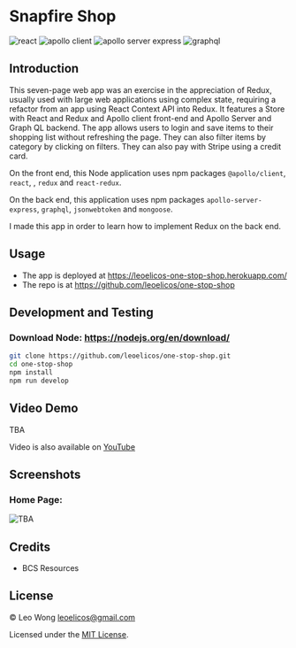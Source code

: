 # Snapfire Shop

![react](https://img.shields.io/badge/17.0.1-0?label=react.js&style=for-the-badge&labelColor=white&color=black) ![apollo client](https://img.shields.io/badge/3.5.8-0?label=@apollo/client&style=for-the-badge&labelColor=white&color=black) ![apollo server express](https://img.shields.io/badge/3.10.0-0?label=@apollo%20server%20express&style=for-the-badge&labelColor=white&color=black) ![graphql](https://img.shields.io/badge/15.4.0-0?label=graphql&style=for-the-badge&labelColor=white&color=black)

## Introduction

This seven-page web app was an exercise in the appreciation of Redux, usually used with large web applications using complex state, requiring a refactor from an app using React Context API into Redux. It features a Store with React and Redux and Apollo client front-end and Apollo Server and Graph QL backend. The app allows users to login and save items to their shopping list without refreshing the page. They can also filter items by category by clicking on filters. They can also pay with Stripe using a credit card.

On the front end, this Node application uses npm packages `@apollo/client`, `react`, , `redux` and `react-redux`.

On the back end, this application uses npm packages `apollo-server-express`, `graphql`, `jsonwebtoken` and `mongoose`.

I made this app in order to learn how to implement Redux on the back end.

## Usage

- The app is deployed at https://leoelicos-one-stop-shop.herokuapp.com/
- The repo is at https://github.com/leoelicos/one-stop-shop

## Development and Testing

### Download Node: https://nodejs.org/en/download/

```sh
git clone https://github.com/leoelicos/one-stop-shop.git
cd one-stop-shop
npm install
npm run develop
```

## Video Demo

TBA

Video is also available on [YouTube](TBA)

## Screenshots

### Home Page:

![TBA](TBA)

## Credits

- BCS Resources

## License

&copy; Leo Wong <leoelicos@gmail.com>

Licensed under the [MIT License](./LICENSE).

